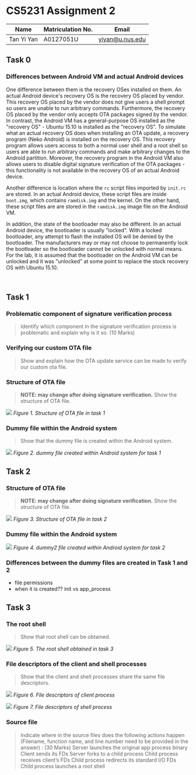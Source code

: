 # CS5231 Assignment 2

| Name        | Matriculation No.| Email  |
| ------------- |-------------| -----|
| Tan Yi Yan      | A0127051U | yiyan@u.nus.edu |

## Task 0
### Differences between Android VM and actual Android devices
One difference between them is the recovery OSes installed on them. An actual Android device's recovery OS is the recovery OS placed by vendor. This recovery OS placed by the vendor does not give users a shell prompt so users are unable to run arbitrary commands. Furthermore, the recovery OS placed by the vendor only accepts OTA packages signed by the vendor. In contrast, the Android VM has a general-purpose OS installed as the "recovery OS" - Ubuntu 15.10 is installed as the "recovery OS". To simulate what an actual recovery OS does when installing an OTA update, a recovery program (Neko Android) is installed on the recovery OS. This recovery program allows users access to both a normal user shell and a root shell so users are able to run arbitrary commands and make arbitrary changes to the Android partition. Moreover, the recovery program in the Android VM also allows users to disable digital signature verification of the OTA packages - this functionality is not available in the recovery OS of an actual Android device.

Another difference is location where the `rc` script files imported by `init.rc` are stored. In an actual Android device, these script files are inside `boot.img`, which contains `ramdisk.img` and the kernel. On the other hand, these
script files are are stored in the `ramdisk.img` image file on the Android VM.

In addition, the state of the bootloader may also be different. In an actual Android device, the bootloader is usually "locked". With a locked bootloader, any attempt to flash the installed OS will be denied by the bootloader. The manufacturers may or may not choose to permanently lock the bootloader so the bootloader cannot be unlocked with normal means. For the lab, it is assumed that the bootloader on the Android VM can be unlocked and it was "unlocked" at some point to replace the stock recovery OS with Ubuntu 15.10.

<br>

## Task 1

### Problematic component of signature verification process

> Identify which component in the signature verification process is problematic and explain why is it so. (10 Marks)

### Verifying our custom OTA file

> Show and explain how the OTA update service can be made to verify our custom ota file.

### Structure of OTA file

> **NOTE: may change after doing signature verification.** Show the structure of OTA file.

![](task1.3_ota_file_structure.png)
*Figure 1. Structure of OTA file in task 1*

### Dummy file within the Android system

> Show that the dummy file is created within the Android system.

![](task1.4_dummy_file.png)
*Figure 2. dummy file created within Android system for task 1*

## Task 2

### Structure of OTA file

> **NOTE: may change after doing signature verification.** Show the structure of OTA file.

![](task2.1_ota_file_structure.png)
*Figure 3. Structure of OTA file in task 2*

### Dummy file within the Android system

![](task2.2_dummy2_file.png)
*Figure 4. dummy2 file created within Android system for task 2*

### Differences between the dummy files are created in Task 1 and 2

- file permissions
- when it is created?? init vs app_process

## Task 3

### The root shell

> Show that root shell can be obtained.

![](task3.1_root_shell.png)
*Figure 5. The root shell obtained in task 3*

### File descriptors of the client and shell processes

> Show that the client and shell processes share the same file descriptors.

![](task3.2_client_fd.png)
*Figure 6. File descriptors of client process*

![](task3.2_shell_fd.png)
*Figure 7. File descriptors of shell process*

### Source file

> Indicate where in the source files does the following actions happen (Filename, function name, and line
number need to be provided in the answer) : (30 Marks)
Server launches the original app process binary Client sends its FDs
Server forks to a child process
Child process receives client’s FDs
Child process redirects its standard I/O FDs Child process launches a root shell
